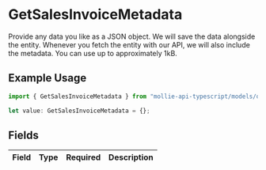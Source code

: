 # GetSalesInvoiceMetadata

Provide any data you like as a JSON object. We will save the data alongside the entity. Whenever
you fetch the entity with our API, we will also include the metadata. You can use up to approximately 1kB.

## Example Usage

```typescript
import { GetSalesInvoiceMetadata } from "mollie-api-typescript/models/operations";

let value: GetSalesInvoiceMetadata = {};
```

## Fields

| Field       | Type        | Required    | Description |
| ----------- | ----------- | ----------- | ----------- |